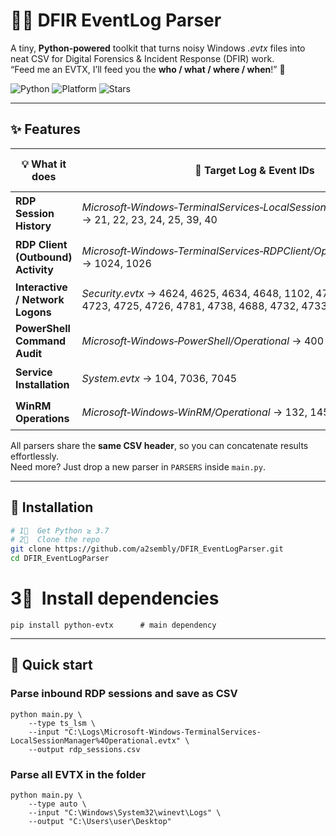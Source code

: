 # 🕵️‍♀️ DFIR EventLog Parser
A tiny, **Python‑powered** toolkit that turns noisy Windows *.evtx* files into neat CSV for Digital Forensics & Incident Response (DFIR) work.  
“Feed me an EVTX, I’ll feed you the **who / what / where / when**!” 🚀  

![Python](https://img.shields.io/badge/Python-3.7%2B-blue?logo=python) ![Platform](https://img.shields.io/badge/OS-Windows%20%7C%20Linux-lightgrey) ![Stars](https://img.shields.io/github/stars/a2sembly/DFIR_EventLogParser?style=social)

---

## ✨ Features
| 💡 What it does | 📂 Target Log & Event IDs | 📑 Output columns (subset) |
|-----------------|--------------------------|---------------------------|
| **RDP Session History** | *Microsoft‑Windows‑TerminalServices‑LocalSessionManager/Operational* → 21, 22, 23, 24, 25, 39, 40 | `Timestamp, Host, PublicIP, SessionID, Action, …` |
| **RDP Client (Outbound) Activity** | *Microsoft‑Windows‑TerminalServices‑RDPClient/Operational* → 1024, 1026 | `Timestamp, RemoteIP, HostApp, Outcome, …` |
| **Interactive / Network Logons** | *Security.evtx* → 4624, 4625, 4634, 4648, 1102, 4720, 4722, 4724, 4723, 4725, 4726, 4781, 4738, 4688, 4732, 4733 | `User, LogonType, IP:Port, Process, …` |
| **PowerShell Command Audit** | *Microsoft‑Windows‑PowerShell/Operational* → 400 | `Command, HostApplication, User, …` |
| **Service Installation** | *System.evtx* → 104, 7036, 7045 | `ServiceName, Path, StartType, …` |
| **WinRM Operations** | *Microsoft‑Windows‑WinRM/Operational* → 132, 145 | `OperationName, ResourceURI, User, …` |


All parsers share the **same CSV header**, so you can concatenate results effortlessly.  
Need more? Just drop a new parser in `PARSERS` inside `main.py`.

---

## 🔧 Installation

```bash
# 1⃣  Get Python ≥ 3.7
# 2⃣  Clone the repo
git clone https://github.com/a2sembly/DFIR_EventLogParser.git
cd DFIR_EventLogParser
```

# 3⃣  Install dependencies
```
pip install python-evtx      # main dependency
```

---

## 🚀 Quick start
### Parse inbound RDP sessions and save as CSV
```
python main.py \
    --type ts_lsm \
    --input "C:\Logs\Microsoft-Windows-TerminalServices-LocalSessionManager%4Operational.evtx" \
    --output rdp_sessions.csv
```

### Parse all EVTX in the folder
```
python main.py \
    --type auto \
    --input "C:\Windows\System32\winevt\Logs" \
    --output "C:\Users\user\Desktop"
```





